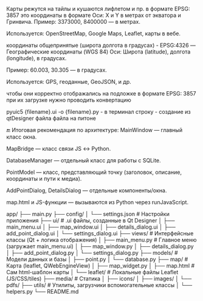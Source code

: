 Карты режутся на тайлы и кушаются лифлетом и пр. в формате  EPSG: 3857
это координаты в формате Оси: X и Y в метрах от экватора и Гринвича.
Пример: 3373000, 8400000 — в метрах.

Используется: OpenStreetMap, Google Maps, Leaflet, карты в вебе.


координаты общепринятые (широта долгота в градусах) - EPSG:4326 — Географические координаты (WGS 84)
Оси: Широта (latitude), долгота (longitude), в градусах.

Пример: 60.003, 30.305 — в градусах.

Используется: GPS, геоданные, GeoJSON, и др.


чтобы они корректно отображались на подложке в формате EPSG: 3857 при их загрузке нужно проводить 
конвертацию




pyuic5 {filename}.ui -o {filename}.py - в терминал строку - создание из qtDesigner файла файла на питоне


🔚 Итоговая рекомендация по архитектуре:
MainWindow — главный класс окна.

MapBridge — класс связи JS ↔ Python.

DatabaseManager — отдельный класс для работы с SQLite.

PointModel — класс, представляющий точку (заголовок, описание, координаты и пути к медиа).

AddPointDialog, DetailsDialog — отдельные компоненты/окна.

map.html и JS-функции — вызываются из Python через runJavaScript.


app/
├── main.py
├── config/
│   └── settings.json             # Настройки приложения
├── ui/                           # .ui файлы, созданные в Qt Designer
│   ├── main_menu.ui
│   ├── map_window.ui
│   ├── details_dialog.ui
│   ├── add_point_dialog.ui
│   └── settings_dialog.ui
├── views/                        # Интерфейсные классы (Qt + логика отображения)
│   ├── main_menu.py              # Главное меню (загружает main_menu.ui)
│   ├── map_window.py
│   ├── details_dialog.py
│   ├── add_point_dialog.py
│   └── settings_dialog.py
├── models/                       # Модели данных и базы
│   ├── point.py
│   └── database.py
├── map/                          # Карта (leaflet, QWebEngineView)
│   ├── map_widget.py
│   ├── map.html                  # Сам html-шаблон карты
│   └── leaflet/                  # Локальные файлы Leaflet (JS/CSS/tiles)
├── media/                    # Статика
│   ├── icons/
│   ├── images/
│   └── pdfs/
├── utils/                        # Утилиты, загрузчики вспомогательные классы
│   └── helpers.py
└── README.md